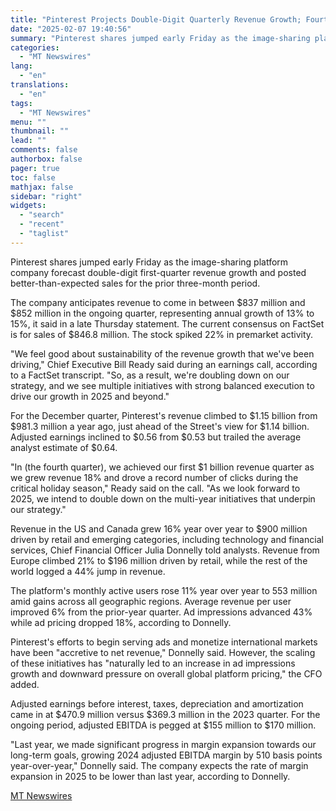 ```yaml
---
title: "Pinterest Projects Double-Digit Quarterly Revenue Growth; Fourth-Quarter Sales Beat Estimates"
date: "2025-02-07 19:40:56"
summary: "Pinterest shares jumped early Friday as the image-sharing platform company forecast double-digit first-quarter revenue growth and posted better-than-expected sales for the prior three-month period. The company anticipates revenue to come in between $837 million and $852 million in the ongoing quarter, representing annual growth of 13% to 15%, it said..."
categories:
  - "MT Newswires"
lang:
  - "en"
translations:
  - "en"
tags:
  - "MT Newswires"
menu: ""
thumbnail: ""
lead: ""
comments: false
authorbox: false
pager: true
toc: false
mathjax: false
sidebar: "right"
widgets:
  - "search"
  - "recent"
  - "taglist"
---
```


Pinterest shares jumped early Friday as the image-sharing platform company forecast double-digit first-quarter revenue growth and posted better-than-expected sales for the prior three-month period.

The company anticipates revenue to come in between $837 million and $852 million in the ongoing quarter, representing annual growth of 13% to 15%, it said in a late Thursday statement. The current consensus on FactSet is for sales of $846.8 million. The stock spiked 22% in premarket activity.

"We feel good about sustainability of the revenue growth that we've been driving," Chief Executive Bill Ready said during an earnings call, according to a FactSet transcript. "So, as a result, we're doubling down on our strategy, and we see multiple initiatives with strong balanced execution to drive our growth in 2025 and beyond."

For the December quarter, Pinterest's revenue climbed to $1.15 billion from $981.3 million a year ago, just ahead of the Street's view for $1.14 billion. Adjusted earnings inclined to $0.56 from $0.53 but trailed the average analyst estimate of $0.64.

"In (the fourth quarter), we achieved our first $1 billion revenue quarter as we grew revenue 18% and drove a record number of clicks during the critical holiday season," Ready said on the call. "As we look forward to 2025, we intend to double down on the multi-year initiatives that underpin our strategy."

Revenue in the US and Canada grew 16% year over year to $900 million driven by retail and emerging categories, including technology and financial services, Chief Financial Officer Julia Donnelly told analysts. Revenue from Europe climbed 21% to $196 million driven by retail, while the rest of the world logged a 44% jump in revenue.

The platform's monthly active users rose 11% year over year to 553 million amid gains across all geographic regions. Average revenue per user improved 6% from the prior-year quarter. Ad impressions advanced 43% while ad pricing dropped 18%, according to Donnelly.

Pinterest's efforts to begin serving ads and monetize international markets have been "accretive to net revenue," Donnelly said. However, the scaling of these initiatives has "naturally led to an increase in ad impressions growth and downward pressure on overall global platform pricing," the CFO added.

Adjusted earnings before interest, taxes, depreciation and amortization came in at $470.9 million versus $369.3 million in the 2023 quarter. For the ongoing period, adjusted EBITDA is pegged at $155 million to $170 million.

"Last year, we made significant progress in margin expansion towards our long-term goals, growing 2024 adjusted EBITDA margin by 510 basis points year-over-year," Donnelly said. The company expects the rate of margin expansion in 2025 to be lower than last year, according to Donnelly.

[MT Newswires](https://www.tradingview.com/news/mtnewswires.com:20250207:A3312205:0/)
